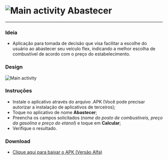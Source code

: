 # ![Main activity](https://github.com/Hernior/android/raw/master/app/src/main/res/mipmap-mdpi/ic_launcher.png) Abastecer
---
### Ideia
* Aplicação para tomada de decisão que visa facilitar a escolhe do usuário ao abastecer seu veículo flex, indicando a melhor escolha de combustível de acordo com o preço do estabelecimento.

### Design
![Main activity](http://i.imgur.com/EmrZJjV.jpg "Main activity")

### Instruções
* Instale o aplicativo através do arquivo .APK (Você pode precisar autorizar a instalação de aplicativos de terceiros);
* Toque no aplicativo de nome **Abastecer**;
* Preencha os campos solicitados (*nome do posto de combustíveis, preço da gasolina e preço do etanol*) e toque em **Calcular**;
* Verifique o resultado.

### Download
* [Clique aqui para baixar o APK (Versão Alfa)](http://www.droidbin.com/p1adkaktbp1bi1dvgt2417ui111s3)